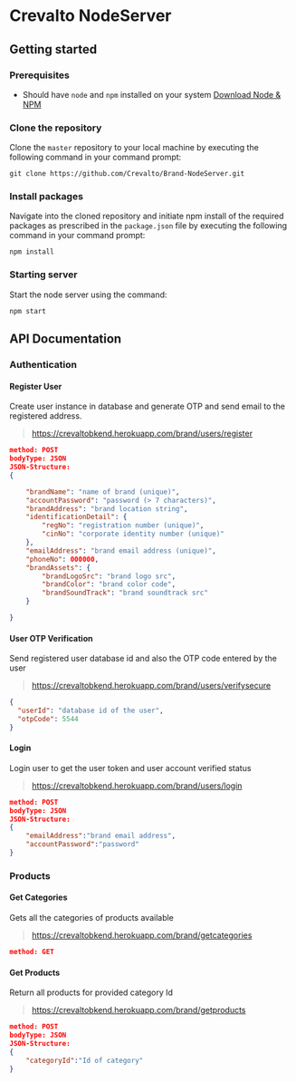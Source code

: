 # Crevalto NodeServer

## Getting started

### Prerequisites

- Should have `node` and `npm` installed on your system [Download Node & NPM](https://nodejs.org/en/download/)

### Clone the repository

Clone the `master` repository to your local machine by executing the following command in your command prompt:

```
git clone https://github.com/Crevalto/Brand-NodeServer.git
```

### Install packages

Navigate into the cloned repository and initiate npm install of the required packages as prescribed in the `package.json` file by executing the following command in your command prompt:

```
npm install
```

### Starting server

Start the node server using the command:

```
npm start
```

## API Documentation

### Authentication

#### Register User

Create user instance in database and generate OTP and send email to the registered address.

> https://crevaltobkend.herokuapp.com/brand/users/register

```json
method: POST
bodyType: JSON
JSON-Structure:
{

    "brandName": "name of brand (unique)",
    "accountPassword": "password (> 7 characters)",
    "brandAddress": "brand location string",
    "identificationDetail": {
        "regNo": "registration number (unique)",
        "cinNo": "corporate identity number (unique)"
    },
    "emailAddress": "brand email address (unique)",
    "phoneNo": 000000,
    "brandAssets": {
        "brandLogoSrc": "brand logo src",
        "brandColor": "brand color code",
        "brandSoundTrack": "brand soundtrack src"
    }

}
```

#### User OTP Verification

Send registered user database id and also the OTP code entered by the user

> https://crevaltobkend.herokuapp.com/brand/users/verifysecure

```json
{
  "userId": "database id of the user",
  "otpCode": 5544
}
```

#### Login

Login user to get the user token and user account verified status

> https://crevaltobkend.herokuapp.com/brand/users/login

```json
method: POST
bodyType: JSON
JSON-Structure:
{
    "emailAddress":"brand email address",
	"accountPassword":"password"
}
```

### Products

#### Get Categories

Gets all the categories of products available

> https://crevaltobkend.herokuapp.com/brand/getcategories

```json
method: GET
```

#### Get Products

Return all products for provided category Id

> https://crevaltobkend.herokuapp.com/brand/getproducts

```json
method: POST
bodyType: JSON
JSON-Structure:
{
	"categoryId":"Id of category"
}
```
